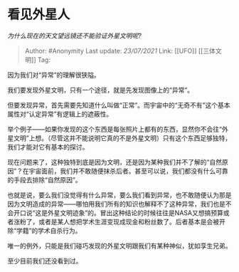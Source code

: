 # 看见外星人
*为什么现在的天文望远镜还不能验证外星文明呢?*

> Author: #Anonymity
> Last update: *23/07/2021*
> Link: [[UFO]] [[三体文明]]
> Tag:

因为我们对“异常”的理解很狭隘。

我们要发现外星文明，只有一个途径，就是先发现图像上的“异常”。

但要发现异常，首先需要先知道什么叫做“正常”。而宇宙中的“无奇不有”这个基本属性对“认定异常”有逻辑上的遮蔽性。

举个例子——如果你发现的这个东西是每张照片上都有的东西，显然你不会往“外星文明”上想。（尽管这并不能说明它真的不是外星文明）只有这个东西足够独特，我们才能对它有基本的探讨。

现在问题来了，这种独特到底是因为文明，还是因为某种我们并不了解的“自然原因”？在宇宙面前，我们并不敢随便抹杀后者。甚至可以说，我们都没有什么可靠的手段去排除“自然原因”。

也就是说，要么我们没觉得有什么异常，要么我们看到异常，也不敢随便认为那是因为文明造成的异常——哪怕用我们所有的知识也解释不了这种异常，我们也是不会开口说“这是外星文明迹象”的。冒出这种结论的时候往往是NASA又想搞预算或者涨粉了，或者是某人想把学术生涯变现成现金和粉丝数了。后者基本是会被开除“学籍”的学术自杀行为。

唯一的例外，只能是我们碰巧发现的外星文明跟我们有某种神似，犹如孪生兄弟。

至少目前我们还没看到过。
